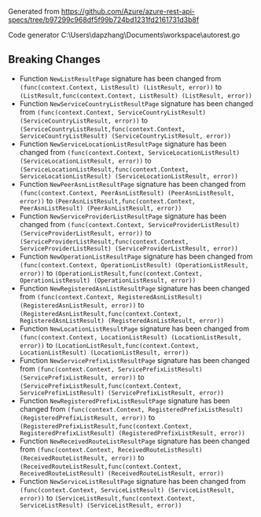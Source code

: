 
Generated from https://github.com/Azure/azure-rest-api-specs/tree/b97299c968df5f99b724bd1231fd2161731d3b8f

Code generator C:\Users\dapzhang\Documents\workspace\autorest.go

## Breaking Changes

- Function `NewListResultPage` signature has been changed from `(func(context.Context, ListResult) (ListResult, error))` to `(ListResult,func(context.Context, ListResult) (ListResult, error))`
- Function `NewServiceCountryListResultPage` signature has been changed from `(func(context.Context, ServiceCountryListResult) (ServiceCountryListResult, error))` to `(ServiceCountryListResult,func(context.Context, ServiceCountryListResult) (ServiceCountryListResult, error))`
- Function `NewServiceLocationListResultPage` signature has been changed from `(func(context.Context, ServiceLocationListResult) (ServiceLocationListResult, error))` to `(ServiceLocationListResult,func(context.Context, ServiceLocationListResult) (ServiceLocationListResult, error))`
- Function `NewPeerAsnListResultPage` signature has been changed from `(func(context.Context, PeerAsnListResult) (PeerAsnListResult, error))` to `(PeerAsnListResult,func(context.Context, PeerAsnListResult) (PeerAsnListResult, error))`
- Function `NewServiceProviderListResultPage` signature has been changed from `(func(context.Context, ServiceProviderListResult) (ServiceProviderListResult, error))` to `(ServiceProviderListResult,func(context.Context, ServiceProviderListResult) (ServiceProviderListResult, error))`
- Function `NewOperationListResultPage` signature has been changed from `(func(context.Context, OperationListResult) (OperationListResult, error))` to `(OperationListResult,func(context.Context, OperationListResult) (OperationListResult, error))`
- Function `NewRegisteredAsnListResultPage` signature has been changed from `(func(context.Context, RegisteredAsnListResult) (RegisteredAsnListResult, error))` to `(RegisteredAsnListResult,func(context.Context, RegisteredAsnListResult) (RegisteredAsnListResult, error))`
- Function `NewLocationListResultPage` signature has been changed from `(func(context.Context, LocationListResult) (LocationListResult, error))` to `(LocationListResult,func(context.Context, LocationListResult) (LocationListResult, error))`
- Function `NewServicePrefixListResultPage` signature has been changed from `(func(context.Context, ServicePrefixListResult) (ServicePrefixListResult, error))` to `(ServicePrefixListResult,func(context.Context, ServicePrefixListResult) (ServicePrefixListResult, error))`
- Function `NewRegisteredPrefixListResultPage` signature has been changed from `(func(context.Context, RegisteredPrefixListResult) (RegisteredPrefixListResult, error))` to `(RegisteredPrefixListResult,func(context.Context, RegisteredPrefixListResult) (RegisteredPrefixListResult, error))`
- Function `NewReceivedRouteListResultPage` signature has been changed from `(func(context.Context, ReceivedRouteListResult) (ReceivedRouteListResult, error))` to `(ReceivedRouteListResult,func(context.Context, ReceivedRouteListResult) (ReceivedRouteListResult, error))`
- Function `NewServiceListResultPage` signature has been changed from `(func(context.Context, ServiceListResult) (ServiceListResult, error))` to `(ServiceListResult,func(context.Context, ServiceListResult) (ServiceListResult, error))`

